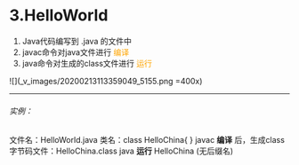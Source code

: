 # 3.HelloWorld
1. Java代码编写到  .java  的文件中
2. javac命令对java文件进行 <font color=orange>编译</font>
3. java命令对生成的class文件进行 <font color=orange>运行</font>

![](_v_images/20200213113359049_5155.png =400x)
***
###### 实例：
文件名：HelloWorld.java
类名：class HelloChina{ }
javac **编译** 后，生成class字节码文件：HelloChina.class
java **运行**  HelloChina (无后缀名)
